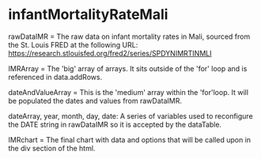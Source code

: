 # infantMortalityRateMali

rawDataIMR = The raw data on infant mortality rates in Mali, sourced from the St. Louis FRED at the following URL: https://research.stlouisfed.org/fred2/series/SPDYNIMRTINMLI

IMRArray = The 'big' array of arrays. It sits outside of the 'for' loop and is referenced in data.addRows.

dateAndValueArray = This is the 'medium' array within the 'for'loop. It will be populated the dates and values from rawDataIMR.

dateArray, year, month, day, date: A series of variables used to reconfigure the DATE string in rawDataIMR so it is accepted by the dataTable.

IMRchart = The final chart with data and options that will be called upon in the div section of the html.


